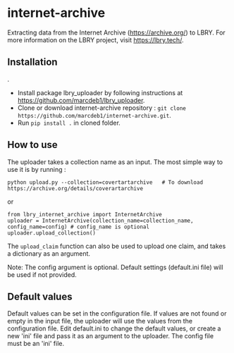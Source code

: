 # internet-archive
Extracting data from the Internet Archive (https://archive.org/) to LBRY. For more information on the LBRY project, visit https://lbry.tech/.

## Installation
.
- Install package lbry_uploader by following instructions at https://github.com/marcdeb1/lbry_uploader.
- Clone or download internet-archive repository : `git clone https://github.com/marcdeb1/internet-archive.git`.
- Run `pip install .` in cloned folder.

## How to use

The uploader takes a collection name as an input. The most simple way to use it is by running : 

`python upload.py --collection=covertartarchive   # To download https://archive.org/details/coverartarchive` 

or

```
from lbry_internet_archive import InternetArchive
uploader = InternetArchive(collection_name=collection_name, config_name=config) # config_name is optional
uploader.upload_collection()
```

The `upload_claim` function can also be used to upload one claim, and takes a dictionary as an argument.

Note: The config argument is optional. Default settings (default.ini file) will be used if not provided.

## Default values

Default values can be set in the configuration file. If values are not found or empty in the input file, the uploader will use the values from the configuration file. Edit default.ini to change the default values, or create a new 'ini' file and pass it as an argument to the uploader. The config file must be an 'ini' file. 
